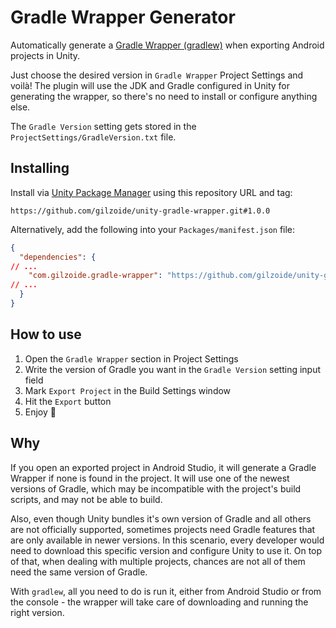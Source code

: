 # Gradle Wrapper Generator
Automatically generate a [Gradle Wrapper (gradlew)](https://docs.gradle.org/current/userguide/gradle_wrapper.html)
when exporting Android projects in Unity.

Just choose the desired version in `Gradle Wrapper` Project Settings and voilà!
The plugin will use the JDK and Gradle configured in Unity for generating the
wrapper, so there's no need to install or configure anything else.

The `Gradle Version` setting gets stored in the
`ProjectSettings/GradleVersion.txt` file.


## Installing
Install via [Unity Package Manager](https://docs.unity3d.com/Manual/upm-ui-giturl.html)
using this repository URL and tag:

```
https://github.com/gilzoide/unity-gradle-wrapper.git#1.0.0
```

Alternatively, add the following into your `Packages/manifest.json` file:

```json
{
  "dependencies": {
// ...
    "com.gilzoide.gradle-wrapper": "https://github.com/gilzoide/unity-gradle-wrapper.git#1.0.0",
// ...
  }
}
```


## How to use
1. Open the `Gradle Wrapper` section in Project Settings
2. Write the version of Gradle you want in the `Gradle Version` setting input
   field
3. Mark `Export Project` in the Build Settings window
4. Hit the `Export` button
5. Enjoy 🍾


## Why
If you open an exported project in Android Studio, it will
generate a Gradle Wrapper if none is found in the project.
It will use one of the newest versions of Gradle, which may be incompatible
with the project's build scripts, and may not be able to build.

Also, even though Unity bundles it's own version of Gradle and all others are
not officially supported, sometimes projects need Gradle features that are only
available in newer versions.
In this scenario, every developer would need to download this specific version
and configure Unity to use it.
On top of that, when dealing with multiple projects, chances are not all of
them need the same version of Gradle.

With `gradlew`, all you need to do is run it, either from Android Studio or
from the console - the wrapper will take care of downloading and running the
right version.
